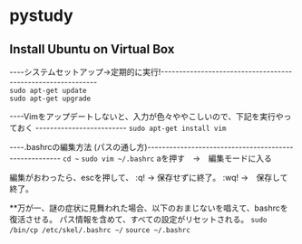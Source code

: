# pystudy

## Install Ubuntu on Virtual Box
----システムセットアップ->定期的に実行!------------------------------------------------------------  
`sudo apt-get update`  
`sudo apt-get upgrade`



----Vimをアップデートしないと、入力が色々ややこしいので、下記を実行やっておく -------------------------
`sudo apt-get install vim`


----.bashrcの編集方法 (パスの通し方)------------------------------------------------------
`cd ~`
`sudo vim ~/.bashrc`
aを押す　→　編集モードに入る

編集がおわったら、escを押して、
:q! → 保存せずに終了。
:wq! →　保存して終了。


**万が一、謎の症状に見舞われた場合、以下のおまじないを唱えて、bashrcを復活させる。
パス情報を含めて、すべての設定がリセットされる。
`sudo /bin/cp /etc/skel/.bashrc ~/`
`source ~/.bashrc`
